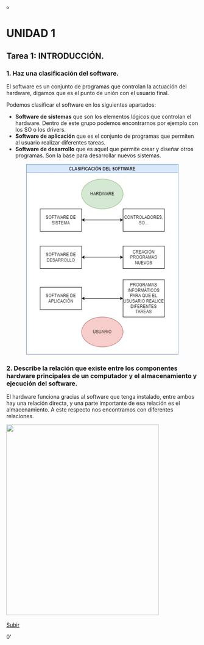 º<a name="top"></a>

# UNIDAD 1

<a name="item1"></a>
## Tarea 1: INTRODUCCIÓN.


### 1. Haz una clasificación del software.

El software es un conjunto de programas que controlan la actuación del hardware, digamos que es el punto de unión con el usuario final.

Podemos clasificar el software en los siguientes apartados:

- **Software de sistemas** que son los elementos lógicos que controlan el hardware. Dentro de este grupo podemos encontrarnos por ejemplo con los SO o los drivers.
- **Software de aplicación** que es el conjunto de programas que permiten al usuario realizar diferentes tareas.
- **Software de desarrollo** que es aquel que permite crear y diseñar otros programas. Son la base para desarrollar nuevos sistemas.


<p align="center">
   <img width="400" height="500" src="https://github.com/mdrp93/ENTORNOS-1-DAW/blob/main/SOFTWARE.jpg">
  

### 2. Describe la relación que existe entre los componentes hardware principales de un computador y el almacenamiento y ejecución del software.

El hardware funciona gracias al software que tenga instalado, entre ambos hay una relación directa, y una parte importante de esa relación es el almacenamiento. A este respecto nos encontramos con diferentes relaciones.
<p align="rigth">
   <img width="400" height="500" src="https://github.com/mdrp93/ENTORNOS-1-DAW/blob/imagenes/disco_duro.jpg">
   
                                                                                                       
[Subir](#top)


0'
